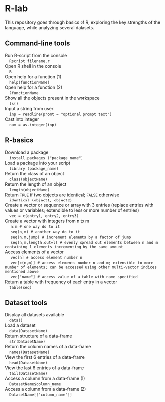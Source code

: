 # R-lab

This repository goes through basics of R, exploring the key strengths of the language, while analyzing several datasets.

## Command-line tools
Run R-script from the console <br>
&emsp;`Rscript filename.r` <br>
Open R shell in the console <br> 
&emsp;`R` <br>
Open help for a function (1) <br>
&emsp;`help(functionName)` <br>
Open help for a function (2) <br>
&emsp;`?functionName` <br>
Show all the objects present in the workspace <br>
&emsp;`ls()` <br>
Input a string from user <br>
&emsp;`inp = readline(promt = "optional prompt text")` <br>
Cast into integer <br>
&emsp;`num = as.integer(inp)`


## R-basics
Download a package <br>
&emsp;`install.packages ("package_name")` <br>
Load a package into your script <br>
&emsp;`library (package_name)` <br>
Return the class of an object <br>
&emsp;`class(objectName)` <br>
Return the length of an object <br>
&emsp;`length(objectName)` <br>
Return `TRUE` if two objects are identical; `FALSE` otherwise <br>
&emsp;`identical (object1, object2)` <br>
Create a vector or sequence or array with 3 entries (replace entries with values or variables; extendible to less or more number of entries)<br>
&emsp;`vec = c(entry1, entry2, entry3)` <br>
Create a vector with integers from n to m <br>
&emsp; `n:m # one way do to it` <br>
&emsp; `seq(n,m) # another way do to it` <br>
&emsp; `seq(n,m,jump) # increment elements by a factor of jump` <br>
&emsp; `seq(n,m,length.out=l) # evenly spread out elements between n and m containing l elements incrementing by the same amount` <br>
Access elements of a vector <br>
&emsp; `vec[n] # access element number n` <br>
&emsp; `vec[c(n,m)] # access elements number n and m; extensible to more number of elements; can be accessed using other multi-vector indices mentioned above` <br>
&emsp; `vec["name"] # access value of a table with name specified` <br>
Return a table with frequency of each entry in a vector <br>
&emsp;`table(seq)`

## Dataset tools
Display all datasets available <br>
&emsp;`data()` <br>
Load a dataset <br>
&emsp;`data(DatasetName)` <br>
Return structure of a data-frame <br>
&emsp;`str(DatasetName)` <br>
Return the column names of a data-frame <br>
&emsp;`names(DatasetName)` <br>
View the first 6 entries of a data-frame <br>
&emsp;`head(DatasetName)` <br>
View the last 6 entries of a data-frame <br>
&emsp;`tail(DatasetName)` <br>
Access a column from a data-frame (1) <br>
&emsp;`DatasetName$column_name` <br>
Access a column from a data-frame (2) <br>
&emsp;`DatasetName[["column_name"]]` <br>
